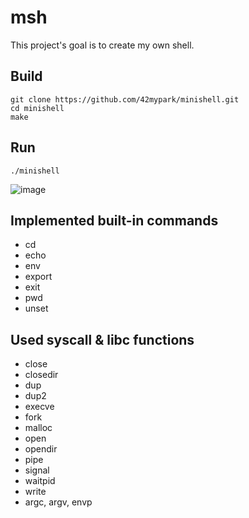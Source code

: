 # msh

This project's goal is to create my own shell.

## Build
```
git clone https://github.com/42mypark/minishell.git
cd minishell
make
```

## Run
```
./minishell
```

![image](https://github.com/42mypark/minishell/assets/56795942/239d60c2-03de-4373-928f-c2d7486a80b4)

## Implemented built-in commands
- cd
- echo
- env
- export
- exit
- pwd
- unset

## Used syscall & libc functions
- close
- closedir
- dup
- dup2
- execve
- fork
- malloc
- open
- opendir
- pipe
- signal
- waitpid
- write
- argc, argv, envp
